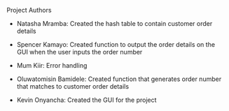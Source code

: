 Project Authors
- Natasha Mramba:
Created the hash table to contain customer order details

- Spencer Kamayo:
Created function to output the order details on the GUI when the user inputs the order number

- Mum Kiir:
Error handling

- Oluwatomisin Bamidele:
Created function that generates order number that matches to customer order details

- Kevin Onyancha:
Created the GUI for the project
